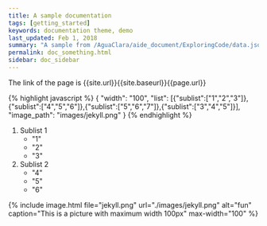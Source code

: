 ```yaml
---
title: A sample documentation
tags: [getting_started]
keywords: documentation theme, demo
last_updated: Feb 1, 2018
summary: "A sample from /AguaClara/aide_document/ExploringCode/data.json"
permalink: doc_something.html
sidebar: doc_sidebar
---
```


The link of the page is {{site.url}}{{site.baseurl}}{{page.url}}

{% highlight javascript %}
{
"width": "100",
 "list": [{"sublist":["1","2","3"]},{"sublist":["4","5","6"]},{"sublist":["5","6","7"]},{"sublist":["3","4","5"]}],
 "image_path": "images/jekyll.png"
}
{% endhighlight %}

1.  Sublist 1
    * "1"
    * "2"
    * "3"
2.  Sublist 2
    * "4"
    * "5"
    * "6"

{% include image.html file="jekyll.png" url="./images/jekyll.png" alt="fun"
caption="This is a picture with maximum width 100px" max-width="100"	%}
